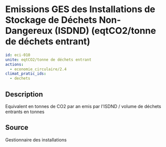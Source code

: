 # Emissions GES des Installations de Stockage de Déchets Non-Dangereux (ISDND) (eqtCO2/tonne de déchets entrant)
```yaml
id: eci-010
unite: eqtCO2/tonne de déchets entrant
actions:
  - economie_circulaire/2.4
climat_pratic_ids:
  - dechets
```
## Description
Equivalent en tonnes de CO2 par an emis par l'ISDND / volume de déchets entrants en tonnes

## Source
Gestionnaire des installations

